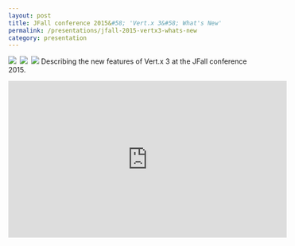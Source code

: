 ```yaml
---
layout: post
title: JFall conference 2015&#58; 'Vert.x 3&#58; What's New'
permalink: /presentations/jfall-2015-vertx3-whats-new
category: presentation
---
```

<a href="{{site.url}}/presentations/vertx3-whatsnew.pdf"><img style="float:left; margin-right: 0.5em;" src="{{site.url}}/img/presentation.svg"/></a>
<a href="https://github.com/erwindeg/vertx3-whatsnew"><img style="float:left; margin-right: 0.5em;" src="{{site.url}}/img/github.svg"/></a>
<a href="https://www.youtube.com/watch?v=blGAtipoh-U"><img src="{{site.url}}/img/youtube.svg"/></a>
Describing the new features of Vert.x 3 at the JFall conference 2015.

<iframe width="560" height="315" src="https://www.youtube.com/embed/blGAtipoh-U" frameborder="0" allowfullscreen></iframe>